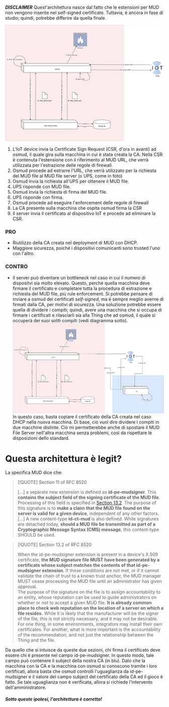 ***DISCLAIMER***      Quest'architettura nasce dal fatto che le estensioni per MUD non vengono inserite nel self-signed certificate. Tuttavia, è ancora in fase di studio; quindi, potrebbe differire da quella finale.

![Architettura di riferimento](src/ref_arch.png)

1. L'IoT device invia la Certificate Sign Request (CSR, d'ora in avanti) ad osmud, il quale gira sulla macchina in cui è stata creata la CA. Nella CSR è contenuta l'estensione con il riferimento al MUD URL, che verrà utilizzata per l'estrazione delle regole di firewall.
2. Osmud procede ad estrarre l'URL, che verrà utilizzato per la richiesta del MUD file al MUD file server (o UPS, come in foto)
3. Osmud invia la richiesta all'UPS per ottenere il MUD file.
4. UPS risponde con MUD file.
5. Osmud invia la richiesta di firma del MUD file.
6. UPS risponde con firma.
7. Osmud procede ad eseguire l'enforcement delle regole di firewall
8. La CA presente sulla macchina che ospita osmud firma la CSR
9. Il server invia il certificato al dispositivo IoT e procede ad eliminare la CSR.

### PRO

- Riutilizzo della CA creata nel deployment di MUD con DHCP.
- Maggiore sicurezza, poiché i dispositivi comunicanti sono trusted l'uno con l'altro.

### CONTRO
- Il server può diventare un bottleneck nel caso in cui il numero di dispositvi sia molto elevato. Questo, perché quella macchina deve firmare il certificato e completare tutta la procedura di estrazione e richiesta del MUD file, più rule enforcement. Si potrebbe pensare di inviare a osmud dei certificati *self-signed*, ma è sempre meglio averne di firmati dalla CA, per motivi di sicurezza. Una soluzione potrebbe essere quella di dividere i compiti; quindi, avere una macchina che si occupa di firmare i certificati e rilasciarli sia alla Thing che ad osmud, il quale si occuperà dei suoi soliti compiti (vedi diagramma sotto).
![Una prima ottimizzazione](src/optimization_1.png)
	In questo caso, basta copiare il certificato della CA creata nel caso DHCP nella nuova macchina. Di base, ciò vuol dire dividere i compiti in due macchine distinte. Ciò mi permetterebbe anche di spostare il MUD File Server nell'altra macchina senza problemi, così da rispettare le disposizioni dello standard.



# Questa architettura è legit?

La specifica MUD dice che: 

>[!QUOTE] Section 11 of RFC 8520
>
>[...] a separate new extension is defined as **id-pe-mudsigner**. This **contains the subject field of the signing certificate of the MUD file**.  Processing of this field is specified in [Section 13.2](https://datatracker.ietf.org/doc/html/rfc8520#section-13.2). 
   The purpose of this signature is to **make a claim that the MUD file**
   **found on the server is valid for a given device**, independent of any
   other factors.  [...]
   A new content-type **id-ct-mud** is also defined.  While signatures are
   detached today, **should a MUD file be transmitted as part of a**
   **Cryptographic Message Syntax (CMS) message**, this content-type SHOULD
   be used.


> [!QUOTE] Section 13.2 of RFC 8520
> 
> When the id-pe-mudsigner extension is present in a device's X.509 certificate, **the MUD signature file MUST have been generated by a certificate whose subject matches the contents of that id-pe-mudsigner extension**.  If these conditions are not met, or if it cannot validate the chain of trust to a known trust anchor, the MUD manager MUST cease processing the MUD file until an administrator has given approval.  
   The purpose of the signature on the file is to assign accountability
   to an entity, whose reputation can be used to guide administrators on
   whether or not to accept a given MUD file.  **It is already common**
   **place to check web reputation on the location of a server on which a**
   **file resides.**  While it is likely that the manufacturer will be the
   signer of the file, this is not strictly necessary, and it may not be
   desirable.  For one thing, in some environments, integrators may
   install their own certificates.  For another, what is more important
   is the accountability of the recommendation, and not just the
   relationship between the Thing and the file.
   
Da quello che si intuisce da queste due sezioni, chi firma il certificato deve essere chi è presente nel campo id-pe-mudsigner. In questo modo, tale campo può contenere il subject della nostra CA (in blu). Dato che la macchina con la CA e la macchina con osmud si conoscono tramite i loro certificati, allora basta che osmud controlli l'uguaglianza da id-pe-mudsigner e il valore del campo subject del certificato della CA ed il gioco è fatto. Se tale uguaglianza non è verificata, allora si richiede l'intervento dell'amministratore.
   
##### Sotto queste ipotesi, l'architettura è corretta!
  


